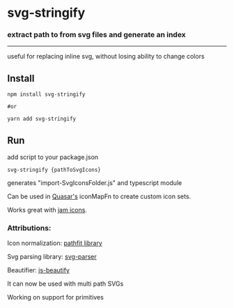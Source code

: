 # svg-stringify
### extract path to from svg files and generate an index

---
useful for replacing inline svg, without losing ability to change colors

## Install
```editorconfig
npm install svg-stringify

#or

yarn add svg-stringify
```

## Run
add script to your package.json

```editorconfig
svg-stringify {pathToSvgIcons}
```

generates "import-SvgIconsFolder.js" and typescript module

Can be used in [Quasar's](https://quasar.dev) iconMapFn to create custom icon sets.

Works great with [jam icons](https://jam-icons.com).


### Attributions:
Icon normalization: [pathfit library](https://github.com/ccprog/pathfit)

Svg parsing library: [svg-parser](https://github.com/Rich-Harris/svg-parser)

Beautifier: [js-beautify](https://github.com/beautify-web/js-beautify)


It can now be used with multi path SVGs

Working on support for primitives
